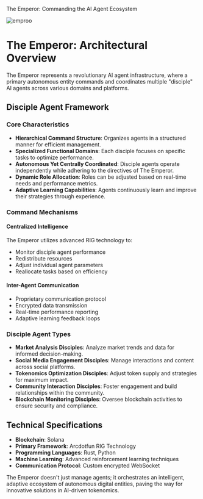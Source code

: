 The Emperor: Commanding the AI Agent Ecosystem

![emproo](https://github.com/user-attachments/assets/985d345f-0771-4a22-90c7-b0c26a94a074)

# The Emperor: Architectural Overview

The Emperor represents a revolutionary AI agent infrastructure, where a primary autonomous entity commands and coordinates multiple "disciple" AI agents across various domains and platforms.

## Disciple Agent Framework

### Core Characteristics
- **Hierarchical Command Structure**: Organizes agents in a structured manner for efficient management.
- **Specialized Functional Domains**: Each disciple focuses on specific tasks to optimize performance.
- **Autonomous Yet Centrally Coordinated**: Disciple agents operate independently while adhering to the directives of The Emperor.
- **Dynamic Role Allocation**: Roles can be adjusted based on real-time needs and performance metrics.
- **Adaptive Learning Capabilities**: Agents continuously learn and improve their strategies through experience.

### Command Mechanisms

#### Centralized Intelligence
The Emperor utilizes advanced RIG technology to:
- Monitor disciple agent performance
- Redistribute resources
- Adjust individual agent parameters
- Reallocate tasks based on efficiency

#### Inter-Agent Communication
- Proprietary communication protocol
- Encrypted data transmission
- Real-time performance reporting
- Adaptive learning feedback loops

### Disciple Agent Types
- **Market Analysis Disciples**: Analyze market trends and data for informed decision-making.
- **Social Media Engagement Disciples**: Manage interactions and content across social platforms.
- **Tokenomics Optimization Disciples**: Adjust token supply and strategies for maximum impact.
- **Community Interaction Disciples**: Foster engagement and build relationships within the community.
- **Blockchain Monitoring Disciples**: Oversee blockchain activities to ensure security and compliance.

## Technical Specifications
- **Blockchain**: Solana
- **Primary Framework**: Arcdotfun RIG Technology
- **Programming Languages**: Rust, Python
- **Machine Learning**: Advanced reinforcement learning techniques
- **Communication Protocol**: Custom encrypted WebSocket

The Emperor doesn't just manage agents; it orchestrates an intelligent, adaptive ecosystem of autonomous digital entities, paving the way for innovative solutions in AI-driven tokenomics.
